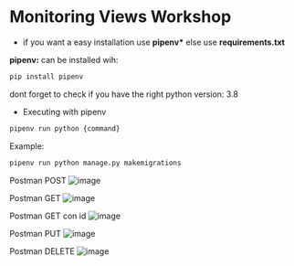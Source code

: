 # Monitoring Views Workshop

* if you want a easy installation use **pipenv\*** else use **requirements.txt**

**pipenv:** can be installed wih:

```bash
pip install pipenv
```

dont forget to check if you have the right python version: 3.8

* Executing with pipenv 
```bash
pipenv run python {command}
```
Example:
```bash
pipenv run python manage.py makemigrations 
```

Postman POST
![image](https://user-images.githubusercontent.com/78223472/187056666-49c03a9e-8410-4839-8f2b-41642afdc889.png)


Postman GET 
![image](https://user-images.githubusercontent.com/78223472/187056720-3ebcbc79-e44d-4252-96f9-eb0102fc5f92.png)


Postman GET con id
![image](https://user-images.githubusercontent.com/78223472/187056789-5ad71bd3-6581-4784-8c7a-a1a18c0e953b.png)

Postman PUT
![image](https://user-images.githubusercontent.com/78223472/187056810-2ffe50c7-73b4-464d-8556-c12a583c77dc.png)

Postman DELETE
![image](https://user-images.githubusercontent.com/78223472/187056848-1ec777d5-04da-4469-83e7-911a2a9d429f.png)


